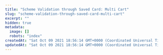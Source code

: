 ```yaml
---
title: "Scheme Validation through Saved Card: Multi Cart"
slug: "scheme-validation-through-saved-card-multi-cart"
excerpt: ""
hidden: true
metadata: 
  image: []
  robots: "index"
createdAt: "Sat Oct 09 2021 18:56:14 GMT+0000 (Coordinated Universal Time)"
updatedAt: "Sat Oct 09 2021 18:56:14 GMT+0000 (Coordinated Universal Time)"
---
```

